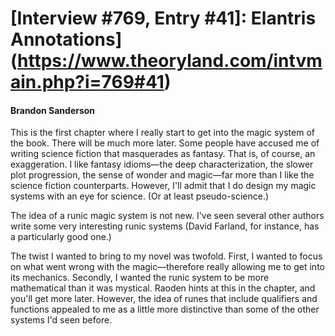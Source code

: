 # [Interview #769, Entry #41]: Elantris Annotations](https://www.theoryland.com/intvmain.php?i=769#41)

#### Brandon Sanderson

This is the first chapter where I really start to get into the magic system of the book. There will be much more later. Some people have accused me of writing science fiction that masquerades as fantasy. That is, of course, an exaggeration. I like fantasy idioms—the deep characterization, the slower plot progression, the sense of wonder and magic—far more than I like the science fiction counterparts. However, I'll admit that I do design my magic systems with an eye for science. (Or at least pseudo-science.)

The idea of a runic magic system is not new. I've seen several other authors write some very interesting runic systems (David Farland, for instance, has a particularly good one.)

The twist I wanted to bring to my novel was twofold. First, I wanted to focus on what went wrong with the magic—therefore really allowing me to get into its mechanics. Secondly, I wanted the runic system to be more mathematical than it was mystical. Raoden hints at this in the chapter, and you'll get more later. However, the idea of runes that include qualifiers and functions appealed to me as a little more distinctive than some of the other systems I'd seen before.

